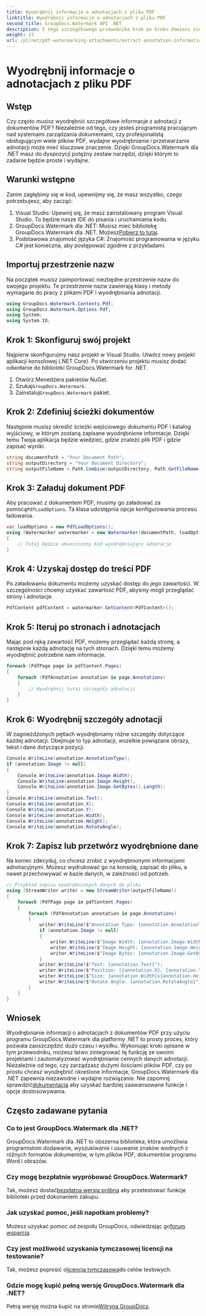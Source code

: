 ```yaml
---
title: Wyodrębnij informacje o adnotacjach z pliku PDF
linktitle: Wyodrębnij informacje o adnotacjach z pliku PDF
second_title: GroupDocs.Watermark API .NET
description: Z tego szczegółowego przewodnika krok po kroku dowiesz się, jak wyodrębnić informacje z adnotacji z dokumentów PDF przy użyciu narzędzia GroupDocs.Watermark dla platformy .NET.
weight: 23
url: /pl/net/pdf-watermarking-attachments/extract-annotation-information-pdf/
---
```


# Wyodrębnij informacje o adnotacjach z pliku PDF

## Wstęp
Czy często musisz wyodrębnić szczegółowe informacje z adnotacji z dokumentów PDF? Niezależnie od tego, czy jesteś programistą pracującym nad systemami zarządzania dokumentami, czy profesjonalistą obsługującym wiele plików PDF, wydajne wyodrębnianie i przetwarzanie adnotacji może mieć kluczowe znaczenie. Dzięki GroupDocs.Watermark dla .NET masz do dyspozycji potężny zestaw narzędzi, dzięki którym to zadanie będzie proste i wydajne.
## Warunki wstępne
Zanim zagłębimy się w kod, upewnijmy się, że masz wszystko, czego potrzebujesz, aby zacząć:
1. Visual Studio: Upewnij się, że masz zainstalowany program Visual Studio. To będzie nasze IDE do pisania i uruchamiania kodu.
2.  GroupDocs.Watermark dla .NET: Musisz mieć bibliotekę GroupDocs.Watermark dla .NET. Możesz[Pobierz to tutaj](https://releases.groupdocs.com/Watermark/net/).
3. Podstawowa znajomość języka C#: Znajomość programowania w języku C# jest konieczna, aby postępować zgodnie z przykładami.
## Importuj przestrzenie nazw
Na początek musisz zaimportować niezbędne przestrzenie nazw do swojego projektu. Te przestrzenie nazw zawierają klasy i metody wymagane do pracy z plikami PDF i wyodrębniania adnotacji.
```csharp
using GroupDocs.Watermark.Contents.Pdf;
using GroupDocs.Watermark.Options.Pdf;
using System;
using System.IO;
```
## Krok 1: Skonfiguruj swój projekt
Najpierw skonfigurujmy nasz projekt w Visual Studio. Utwórz nowy projekt aplikacji konsolowej (.NET Core). Po utworzeniu projektu musisz dodać odwołanie do biblioteki GroupDocs.Watermark for .NET.
1. Otwórz Menedżera pakietów NuGet.
2.  Szukaj`GroupDocs.Watermark`.
3.  Zainstaluj`GroupDocs.Watermark` pakiet.
## Krok 2: Zdefiniuj ścieżki dokumentów
Następnie musisz określić ścieżki wejściowego dokumentu PDF i katalog wyjściowy, w którym zostaną zapisane wyodrębnione informacje. Dzięki temu Twoja aplikacja będzie wiedzieć, gdzie znaleźć plik PDF i gdzie zapisać wyniki.
```csharp
string documentPath = "Your Document Path";
string outputDirectory = "Your Document Directory";
string outputFileName = Path.Combine(outputDirectory, Path.GetFileName(documentPath));
```
## Krok 3: Załaduj dokument PDF
 Aby pracować z dokumentem PDF, musimy go załadować za pomocą`PdfLoadOptions`. Ta klasa udostępnia opcje konfigurowania procesu ładowania.
```csharp
var loadOptions = new PdfLoadOptions();
using (Watermarker watermarker = new Watermarker(documentPath, loadOptions))
{
    // Tutaj będzie umieszczony kod wyodrębniający adnotacje
}
```
## Krok 4: Uzyskaj dostęp do treści PDF
Po załadowaniu dokumentu możemy uzyskać dostęp do jego zawartości. W szczególności chcemy uzyskać zawartość PDF, abyśmy mogli przeglądać strony i adnotacje.
```csharp
PdfContent pdfContent = watermarker.GetContent<PdfContent>();
```
## Krok 5: Iteruj po stronach i adnotacjach
Mając pod ręką zawartość PDF, możemy przeglądać każdą stronę, a następnie każdą adnotację na tych stronach. Dzięki temu możemy wyodrębnić potrzebne nam informacje.
```csharp
foreach (PdfPage page in pdfContent.Pages)
{
    foreach (PdfAnnotation annotation in page.Annotations)
    {
        // Wyodrębnij tutaj szczegóły adnotacji
    }
}
```
## Krok 6: Wyodrębnij szczegóły adnotacji
W zagnieżdżonych pętlach wyodrębniamy różne szczegóły dotyczące każdej adnotacji. Obejmuje to typ adnotacji, wszelkie powiązane obrazy, tekst i dane dotyczące pozycji.
```csharp
Console.WriteLine(annotation.AnnotationType);
if (annotation.Image != null)
{
    Console.WriteLine(annotation.Image.Width);
    Console.WriteLine(annotation.Image.Height);
    Console.WriteLine(annotation.Image.GetBytes().Length);
}
Console.WriteLine(annotation.Text);
Console.WriteLine(annotation.X);
Console.WriteLine(annotation.Y);
Console.WriteLine(annotation.Width);
Console.WriteLine(annotation.Height);
Console.WriteLine(annotation.RotateAngle);
```
## Krok 7: Zapisz lub przetwórz wyodrębnione dane
Na koniec zdecyduj, co chcesz zrobić z wyodrębnionymi informacjami adnotacyjnymi. Możesz wydrukować go na konsolę, zapisać do pliku, a nawet przechowywać w bazie danych, w zależności od potrzeb.
```csharp
// Przykład zapisu wyodrębnionych danych do pliku
using (StreamWriter writer = new StreamWriter(outputFileName))
{
    foreach (PdfPage page in pdfContent.Pages)
    {
        foreach (PdfAnnotation annotation in page.Annotations)
        {
            writer.WriteLine($"Annotation Type: {annotation.AnnotationType}");
            if (annotation.Image != null)
            {
                writer.WriteLine($"Image Width: {annotation.Image.Width}");
                writer.WriteLine($"Image Height: {annotation.Image.Height}");
                writer.WriteLine($"Image Bytes: {annotation.Image.GetBytes().Length}");
            }
            writer.WriteLine($"Text: {annotation.Text}");
            writer.WriteLine($"Position: ({annotation.X}, {annotation.Y})");
            writer.WriteLine($"Size: {annotation.Width}x{annotation.Height}");
            writer.WriteLine($"Rotate Angle: {annotation.RotateAngle}");
        }
    }
}
```
## Wniosek
Wyodrębnianie informacji o adnotacjach z dokumentów PDF przy użyciu programu GroupDocs.Watermark dla platformy .NET to prosty proces, który pozwala zaoszczędzić dużo czasu i wysiłku. Wykonując kroki opisane w tym przewodniku, możesz łatwo zintegrować tę funkcję ze swoimi projektami i zautomatyzować wyodrębnianie cennych danych adnotacji.
 Niezależnie od tego, czy zarządzasz dużymi ilościami plików PDF, czy po prostu chcesz wyodrębnić określone informacje, GroupDocs.Watermark dla .NET zapewnia niezawodne i wydajne rozwiązanie. Nie zapomnij sprawdzić[dokumentacja](https://tutorials.groupdocs.com/Watermark/net/) aby uzyskać bardziej zaawansowane funkcje i opcje dostosowywania.
## Często zadawane pytania
### Co to jest GroupDocs.Watermark dla .NET?
GroupDocs.Watermark dla .NET to obszerna biblioteka, która umożliwia programistom dodawanie, wyszukiwanie i usuwanie znaków wodnych z różnych formatów dokumentów, w tym plików PDF, dokumentów programu Word i obrazów.
### Czy mogę bezpłatnie wypróbować GroupDocs.Watermark?
 Tak, możesz dostać[bezpłatna wersja próbna](https://releases.groupdocs.com/) aby przetestować funkcje biblioteki przed dokonaniem zakupu.
### Jak uzyskać pomoc, jeśli napotkam problemy?
 Możesz uzyskać pomoc od zespołu GroupDocs, odwiedzając go[forum wsparcia](https://forum.groupdocs.com/c/watermark/19).
### Czy jest możliwość uzyskania tymczasowej licencji na testowanie?
 Tak, możesz poprosić o[licencja tymczasowa](https://purchase.groupdocs.com/temporary-license/)do celów testowych.
### Gdzie mogę kupić pełną wersję GroupDocs.Watermark dla .NET?
 Pełną wersję można kupić na stronie[Witryna GroupDocs](https://purchase.groupdocs.com/buy).